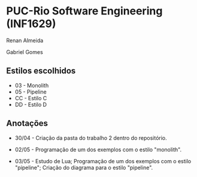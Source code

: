 # PUC-Rio Software Engineering (INF1629)

Renan Almeida

Gabriel Gomes

## Estilos escolhidos

- 03 - Monolith
- 05 - Pipeline
- CC - Estilo C
- DD - Estilo D

## Anotações

- 30/04 - Criação da pasta do trabalho 2 dentro do repositório.

- 02/05 - Programação de um dos exemplos com o estilo "monolith".

- 03/05 - Estudo de Lua; Programação de um dos exemplos com o estilo "pipeline";
Criação do diagrama para o estilo "pipeline". 
